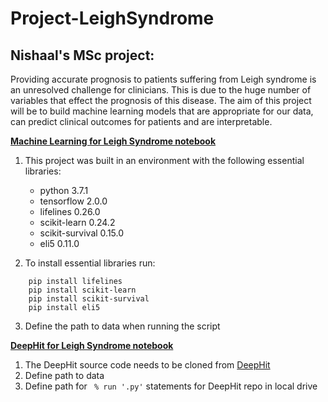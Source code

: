 # Project-LeighSyndrome
## Nishaal's MSc project:
Providing accurate prognosis to patients suffering from Leigh syndrome is an unresolved challenge for clinicians. This is due to the huge number of variables that effect the prognosis of this disease. The aim of this project will be to build machine learning models that are appropriate for our data, can predict clinical outcomes for patients and are interpretable.      

 [**Machine Learning for Leigh Syndrome notebook**](https://github.com/atifkhanncl/Project-LeighSyndrome/blob/main/DeepHitLeighSyndrome.ipynb)
1. This project was built in an environment with the following essential libraries: 
    - python 3.7.1 
    - tensorflow 2.0.0
    - lifelines 0.26.0
    - scikit-learn 0.24.2
    - scikit-survival 0.15.0
    - eli5 0.11.0

2. To install essential libraries run: 
```
    pip install lifelines 
    pip install scikit-learn
    pip install scikit-survival
    pip install eli5
```

3. Define the path to data when running the script


 [**DeepHit for Leigh Syndrome notebook**](https://github.com/atifkhanncl/Project-LeighSyndrome/blob/main/MachineLearningLeighSyndrome.ipynb)
1. The DeepHit source code needs to be cloned from [DeepHit](https://github.com/chl8856/DeepHit)
3. Define path to data
2. Define path for  ` % run '.py'` statements for DeepHit repo in local drive
